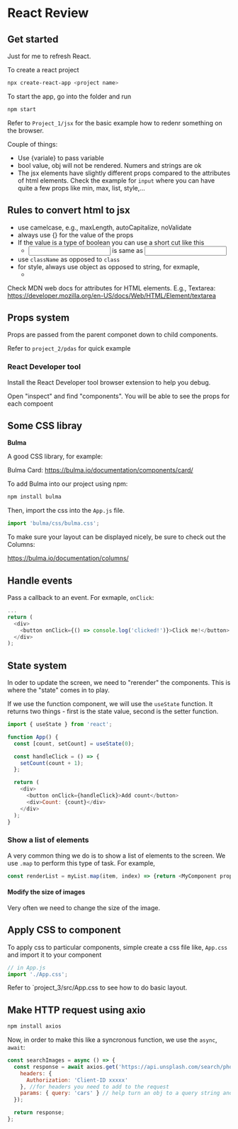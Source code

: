 # React Review

## Get started

Just for me to refresh React.

To create a react project

```sh
npx create-react-app <project name>

```

To start the app, go into the folder and run

```sh
npm start
```

Refer to `Project_1/jsx` for the basic example how to redenr something on the browser.

Couple of things:

- Use {variale} to pass variable
- bool value, obj will not be rendered. Numers and strings are ok
- The jsx elements have slightly different props compared to the attributes of html elements. Check the example for `input` where you can have quite a few props like min, max, list, style,...

## Rules to convert html to jsx

- use camelcase, e.g., maxLength, autoCapitalize, noValidate
- always use {} for the value of the props
- If the value is a type of boolean you can use a short cut like this
  - <input spellCheck={true}> is same as <input spellCheck>
- use `className` as opposed to `class`
- for style, always use object as opposed to string, for exmaple,
  - <div style={{textDecoration: 'none', padding:'5px'}}></div>

Check MDN web docs for attributes for HTML elements. E.g., Textarea: https://developer.mozilla.org/en-US/docs/Web/HTML/Element/textarea

## Props system

Props are passed from the parent componet down to child components.

Refer to `project_2/pdas` for quick example

### React Developer tool

Install the React Developer tool browser extension to help you debug.

Open "inspect" and find "components". You will be able to see the props for each compoent

## Some CSS libray

**Bulma**

A good CSS library, for example:

Bulma Card: https://bulma.io/documentation/components/card/

To add Bulma into our project using npm:

```sh
npm install bulma

```

Then, import the css into the `App.js` file.

```js
import 'bulma/css/bulma.css';
```

To make sure your layout can be displayed nicely, be sure to check out the Columns:

https://bulma.io/documentation/columns/

## Handle events

Pass a callback to an event. For exmaple, `onClick`:

```js
...
return (
  <div>
    <button onClick={() => console.log('clicked!')}>Click me!</button>
  </div>
);
```

## State system

In oder to update the screen, we need to "rerender" the components. This is where the "state" comes in to play.

If we use the function component, we will use the `useState` function. It returns two things - first is the state value, second is the setter function.

```js
import { useState } from 'react';

function App() {
  const [count, setCount] = useState(0);

  const handleClick = () => {
    setCount(count + 1);
  };

  return (
    <div>
      <button onClick={handleClick}>Add count</button>
      <div>Count: {count}</div>
    </div>
  );
}
```

### Show a list of elements

A very common thing we do is to show a list of elements to the screen. We use `.map` to perform this type of task.
For example,

```js
const renderList = myList.map(item, index) => {return <MyComponent prop1={item} prop2={index}>}

```

#### Modify the size of images

Very often we need to change the size of the image.

## Apply CSS to component

To apply css to particular components, simple create a css file like, `App.css` and import it to your component

```js
// in App.js
import './App.css';
```

Refer to `project_3/src/App.css to see how to do basic layout.

## Make HTTP request using axio

```sh
npm install axios
```

Now, in order to make this like a syncronous function, we use the `async`, `await`:

```js
const searchImages = async () => {
  const response = await axios.get('https://api.unsplash.com/search/photos', {
    headers: {
      Authorization: 'Client-ID xxxxx'
    }, //for headers you need to add to the request
    params: { query: 'cars' } // help turn an obj to a query string and added to the uel
  });

  return response;
};
```
